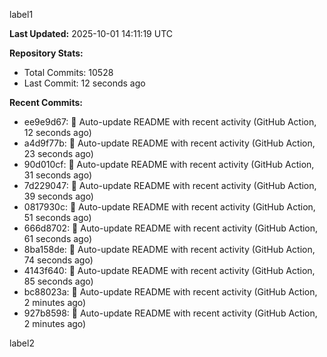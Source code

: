
label1 
<!-- ACTIVITY_START -->
**Last Updated:** 2025-10-01 14:11:19 UTC

**Repository Stats:**
- Total Commits: 10528
- Last Commit: 12 seconds ago

**Recent Commits:**
- ee9e9d67: 🤖 Auto-update README with recent activity (GitHub Action, 12 seconds ago)
- a4d9f77b: 🤖 Auto-update README with recent activity (GitHub Action, 23 seconds ago)
- 90d010cf: 🤖 Auto-update README with recent activity (GitHub Action, 31 seconds ago)
- 7d229047: 🤖 Auto-update README with recent activity (GitHub Action, 39 seconds ago)
- 0817930c: 🤖 Auto-update README with recent activity (GitHub Action, 51 seconds ago)
- 666d8702: 🤖 Auto-update README with recent activity (GitHub Action, 61 seconds ago)
- 8ba158de: 🤖 Auto-update README with recent activity (GitHub Action, 74 seconds ago)
- 4143f640: 🤖 Auto-update README with recent activity (GitHub Action, 85 seconds ago)
- bc88023a: 🤖 Auto-update README with recent activity (GitHub Action, 2 minutes ago)
- 927b8598: 🤖 Auto-update README with recent activity (GitHub Action, 2 minutes ago)
<!-- ACTIVITY_END -->

label2
